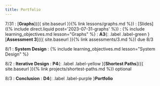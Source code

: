 ```yaml
---
title: Portfolio
---
```


7/31
: [**Graphs**]({{ site.baseurl }}{% link lessons/graphs.md %})
  : [Slides]({% include direct.liquid post='2023-07-31-graphs' %})
: {% include learning_objectives.md lesson="Graphs" %}
: **A3**{: .label .label-green }[**Assessment 3**]({{ site.baseurl }}{% link assessments/3.md %}) due 8/3

8/1
: **System Design**
: {% include learning_objectives.md lesson="System Design" %}

8/2
: **Iterative Design**
: **P4**{: .label .label-yellow }[**Shortest Paths**]({{ site.baseurl }}{% link projects/shortest-paths.md %}) optional

8/3
: **Conclusion**
: **D4**{: .label .label-purple }**Portfolio**
